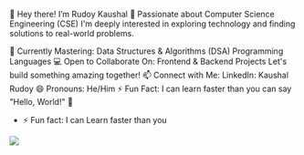 👋 Hey there! I’m  Rudoy Kaushal
👀 Passionate about Computer Science Engineering (CSE)
I'm deeply interested in exploring technology and finding solutions to real-world problems.

🌱 Currently Mastering:
Data Structures & Algorithms (DSA)
Programming Languages
💻 Open to Collaborate On:
Frontend & Backend Projects
Let's build something amazing together!
📫 Connect with Me:
LinkedIn: Kaushal Rudoy
😄 Pronouns: He/Him
⚡ Fun Fact:
I can learn faster than you can say "Hello, World!" 🚀
- ⚡ Fun fact: I can Learn faster than you

<!---
KAUSHAL36977/KAUSHAL36977 is a ✨ special ✨ repository because its `README.md` (this file) appears on your GitHub profile.
You can click the Preview link to take a look at your changes.
--->
![](https://komarev.com/ghpvc/?username=KAUSHAL36977)

